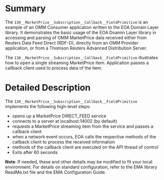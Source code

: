 Summary
=======


The `130__MarketPrice__Subscription__Callback__FieldPrimitive` is an example of an OMM Consumer
application written to the EOA Domain Layer library. It demonstrates the basic usage
of the EOA Doamin Layer library in accessing and parsing of OMM MarketPrice data
received either from Reuters Data Feed Direct (RDF-D), directly from an OMM Provider
application, or from a Thomson Reuters Advanced Distribution Server.

The `130__MarketPrice__Subscription__Callback__FieldPrimitive` illustrates how to open a single
streaming MarketPrice item. Application passes a callback client used to process data of the item.

Detailed Description
====================

The `130__MarketPrice__Subscription__Callback__FieldPrimitive` implements the following high-level
steps:

+ opens up a MarketPrice DIRECT_FEED service
+ connects to a server at localhost:14002 (by default)
+ requests a MarketPrice streaming item from the service and passes a callback client
+ when a network event occurs, EOA calls the respective methods of the callback client to process the received information
+ methods of the callback client are executed on the API thread of control
+ Exits after 60 seconds

**Note**: If needed, these and other details may be modified to fit your local environment. For details on standard configuration, refer to the EMA library ReadMe.txt file and the EMA Configuration Guide.

